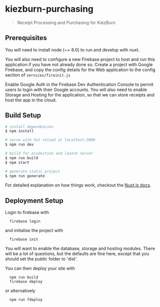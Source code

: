 # kiezburn-purchasing

> Receipt Processing and Purchasing for KiezBurn

## Prerequisites

You will need to install node (~> 8.0) to run and develop with nuxt.

You will also need to configure a new Firebase project to host and run this application if you have not already done so. Create a project with Google Firebase, and copy the config details for the Web application to the config section of `services/fireinit.js`

Enable Google Auth in the Firebase Dev Authentication Console to permit users to login with their Google accounts. You will also need to enable Storage and Hosting for the application, so that we can store receipts and host the app in the cloud.

## Build Setup

``` bash
# install dependencies
$ npm install

# serve with hot reload at localhost:3000
$ npm run dev

# build for production and launch server
$ npm run build
$ npm start

# generate static project
$ npm run generate
```

For detailed explanation on how things work, checkout the [Nuxt.js docs](https://github.com/nuxt/nuxt.js).

## Deployment Setup

Login to firebase with

```
  firebase login
```

and initialise the project with

```
  firebase init
```

You will want to enable the database, storage and hosting modules. There will be a lot of questions, but the defaults are fine here, except that you should set the *public* folder to 'dist'.

You can then deploy your site with

```
  npm run build
  firebase deploy
```

or alternatively

```
  npm run fdeploy
```
